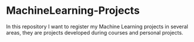 # MachineLearning-Projects
In this repository I want to register my Machine Learning projects in several areas, they are projects developed during courses and personal projects.
